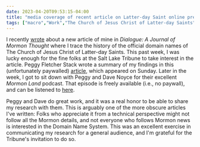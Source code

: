 ```yaml
---
date: 2023-04-20T09:53:15-04:00
title: "media coverage of recent article on Latter-day Saint online presence"
tags: ["macro","Work","The Church of Jesus Christ of Latter-day Saints","research","technology","Mormon Studies","digital religion","Dialogue journal","Peggy Fletcher Stack","Mormon Land","media appearances"]
---
```

I recently [wrote](https://spencergreenhalgh.com/work/new-publication-technology-naming-and-legitimacy-in-the-latter-day-saint-tradition/) about a new article of mine in *Dialogue: A Journal of Mormon Thought* where I trace the history of the official domain names of The Church of Jesus Christ of Latter-day Saints. This past week, I was lucky enough for the fine folks at the Salt Lake Tribune to take interest in the article. Peggy Fletcher Stack wrote a summary of my findings in this (unfortunately paywalled) [article](https://www.sltrib.com/religion/2023/04/16/how-lds-church-worked-worked-paid/), which appeared on Sunday. Later in the week, I got to sit down with Peggy and Dave Noyce for their excellent *Mormon Land* podcast. That episode is freely available (i.e., no paywall), and can be listened to [here](https://www.sltrib.com/religion/2023/04/19/mormon-land-churchs-internet/).

Peggy and Dave do great work, and it was a real honor to be able to share my research with them. This is arguably one of the more obscure articles I've written: Folks who appreciate it from a technical perspective might not follow all the Mormon details, and not everyone who follows Mormon news is interested in the Domain Name System. This was an excellent exercise in communicating my research for a general audience, and I'm grateful for the Tribune's invitation to do so. 